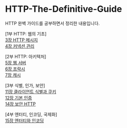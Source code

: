 # HTTP-The-Definitive-Guide

HTTP 완벽 가이드를 공부하면서 정리한 내용입니다.

[1부 HTTP: 웹의 기초]  
[3장 HTTP 메시지](https://github.com/kimmin-ko/HTTP-The-Definitive-Guide/wiki/3%EC%9E%A5.-HTTP-%EB%A9%94%EC%8B%9C%EC%A7%80)  
[4장 커넥션 관리](https://github.com/kimmin-ko/HTTP-The-Definitive-Guide/wiki/4%EC%9E%A5.-%EC%BB%A4%EB%84%A5%EC%85%98-%EA%B4%80%EB%A6%AC)  
   
[2부 HTTP: 아키텍처]  
[5장 웹 서버](https://github.com/kimmin-ko/HTTP-The-Definitive-Guide/wiki/5%EC%9E%A5.-%EC%9B%B9-%EC%84%9C%EB%B2%84)  
[6장 프락시](https://github.com/kimmin-ko/HTTP-The-Definitive-Guide/wiki/6%EC%9E%A5.-%ED%94%84%EB%9D%BD%EC%8B%9C)  
[7장 캐시](https://github.com/kimmin-ko/HTTP-The-Definitive-Guide/wiki/7%EC%9E%A5.-%EC%BA%90%EC%8B%9C)  
  
[3부 식별, 인가, 보안]  
[11장 클라이언트 식별과 쿠키](https://github.com/kimmin-ko/HTTP-The-Definitive-Guide/wiki/11%EC%9E%A5.-%ED%81%B4%EB%9D%BC%EC%9D%B4%EC%96%B8%ED%8A%B8-%EC%8B%9D%EB%B3%84%EA%B3%BC-%EC%BF%A0%ED%82%A4)  
[12장 기본 인증](https://github.com/kimmin-ko/HTTP-The-Definitive-Guide/wiki/12%EC%9E%A5.-%EA%B8%B0%EB%B3%B8-%EC%9D%B8%EC%A6%9D)  
[14장 보안 HTTP](https://github.com/kimmin-ko/HTTP-The-Definitive-Guide/wiki/14%EC%9E%A5.-%EB%B3%B4%EC%95%88-HTTP)  
  
[4부 엔터티, 인코딩, 국제화]  
[15장 엔터티와 인코딩](https://github.com/kimmin-ko/HTTP-The-Definitive-Guide/wiki/15%EC%9E%A5.-%EC%97%94%ED%84%B0%ED%8B%B0%EC%99%80-%EC%9D%B8%EC%BD%94%EB%94%A9)  
